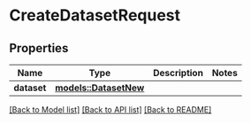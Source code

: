 # CreateDatasetRequest

## Properties

Name | Type | Description | Notes
------------ | ------------- | ------------- | -------------
**dataset** | [**models::DatasetNew**](DatasetNew.md) |  | 

[[Back to Model list]](../README.md#documentation-for-models) [[Back to API list]](../README.md#documentation-for-api-endpoints) [[Back to README]](../README.md)


